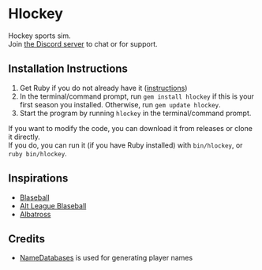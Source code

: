 # Hlockey
Hockey sports sim.\
Join [the Discord server](https://discord.gg/hQMRZyexUB) to chat or for support.

## Installation Instructions
1. Get Ruby if you do not already have it ([instructions](https://www.ruby-lang.org/en/downloads/))
2. In the terminal/command prompt, run `gem install hlockey` if this is your first season you installed. Otherwise, run `gem update hlockey`.
3. Start the program by running `hlockey` in the terminal/command prompt.

If you want to modify the code, you can download it from releases or clone it directly.\
If you do, you can run it (if you have Ruby installed) with `bin/hlockey`, or `ruby bin/hlockey`.

## Inspirations
* [Blaseball](https://blaseball.com)
* [Alt League Blaseball](https://github.com/themixedmaster/alt-league-blaseball)
* [Albatross](https://github.com/qt-dork/albatross)

## Credits
* [NameDatabases](https://github.com/smashew/NameDatabases) is used for generating player names
